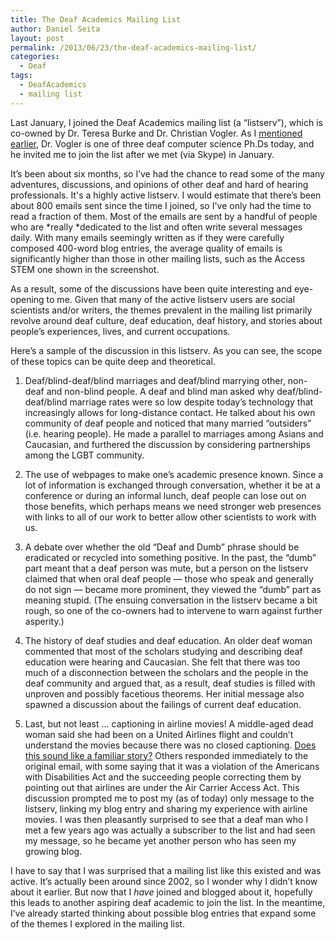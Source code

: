 ```yaml
---
title: The Deaf Academics Mailing List
author: Daniel Seita
layout: post
permalink: /2013/06/23/the-deaf-academics-mailing-list/
categories:
  - Deaf
tags:
  - DeafAcademics
  - mailing list
---
```

Last January, I joined the Deaf Academics mailing list (a &#8220;listserv&#8221;), which is co-owned
by Dr. Teresa Burke and Dr. Christian Vogler. As I [mentioned earlier][1], Dr. Vogler is one of
three deaf computer science Ph.Ds today, and he invited me to join the list after we met (via Skype)
in January.

It&#8217;s been about six months, so I&#8217;ve had the chance to read some of the many adventures,
discussions, and opinions of other deaf and hard of hearing professionals. It's a highly active
listserv. I would estimate that there&#8217;s been about 800 emails sent since the time I joined, so
I've only had the time to read a fraction of them. Most of the emails are sent by a handful of
people who are *really *dedicated to the list and often write several messages daily. With many
emails seemingly written as if they were carefully composed 400-word blog entries, the average
quality of emails is significantly higher than those in other mailing lists, such as the Access STEM
one shown in the screenshot.

As a result, some of the discussions have been quite interesting and eye-opening to me. Given that
many of the active listserv users are social scientists and/or writers, the themes prevalent in the
mailing list primarily revolve around deaf culture, deaf education, deaf history, and stories about
people&#8217;s experiences, lives, and current occupations.

Here&#8217;s a sample of the discussion in this listserv. As you can see, the scope of these topics
can be quite deep and theoretical.

  1. Deaf/blind-deaf/blind marriages and deaf/blind marrying other, non-deaf and non-blind people. A
  deaf and blind man asked why deaf/blind-deaf/blind marriage rates were so low despite
  today&#8217;s technology that increasingly allows for long-distance contact. He talked about his
  own community of deaf people and noticed that many married &#8220;outsiders&#8221; (i.e. hearing
  people). He made a parallel to marriages among Asians and Caucasian, and furthered the discussion
  by considering partnerships among the LGBT community.
  
  2. The use of webpages to make one&#8217;s academic presence known. Since a lot of information is
  exchanged through conversation, whether it be at a conference or during an informal lunch, deaf
  people can lose out on those benefits, which perhaps means we need stronger web presences with
  links to all of our work to better allow other scientists to work with us.

  3. A debate over whether the old &#8220;Deaf and Dumb&#8221; phrase should be eradicated or
  recycled into something positive. In the past, the &#8220;dumb&#8221; part meant that a deaf
  person was mute, but a person on the listserv claimed that when oral deaf people &#8212; those who
  speak and generally do not sign &#8212; became more prominent, they viewed the &#8220;dumb&#8221;
  part as meaning stupid. (The ensuing conversation in the listserv became a bit rough, so one of
  the co-owners had to intervene to warn against further asperity.)
  
  4. The history of deaf studies and deaf education. An older deaf woman commented that most of the
  scholars studying and describing deaf education were hearing and Caucasian. She felt that there
  was too much of a disconnection between the scholars and the people in the deaf community and
  argued that, as a result, deaf studies is filled with unproven and possibly facetious theorems.
  Her initial message also spawned a discussion about the failings of current deaf education.

  5. Last, but not least &#8230; captioning in airline movies! A middle-aged dead woman said she had
  been on a United Airlines flight and couldn&#8217;t understand the movies because there was no
  closed captioning. [Does this sound like a familiar story?][2] Others responded immediately to the
  original email, with some saying that it was a violation of the Americans with Disabilities Act
  and the succeeding people correcting them by pointing out that airlines are under the Air Carrier
  Access Act. This discussion prompted me to post my (as of today) only message to the listserv,
  linking my blog entry and sharing my experience with airline movies. I was then pleasantly
  surprised to see that a deaf man who I met a few years ago was actually a subscriber to the list
  and had seen my message, so he became yet another person who has seen my growing blog.

I have to say that I was surprised that a mailing list like this existed and was active. It&#8217;s
actually been around since 2002, so I wonder why I didn&#8217;t know about it earlier. But now that
I *have* joined and blogged about it, hopefully this leads to another aspiring deaf academic to join
the list. In the meantime, I&#8217;ve already started thinking about possible blog entries that
expand some of the themes I explored in the mailing list.

 [1]: http://seitad.wordpress.com/2013/01/28/deaf-computer-science-ph-d-s/
 [2]: http://seitad.wordpress.com/2012/08/24/united-airlines-where-are-the-captions/
